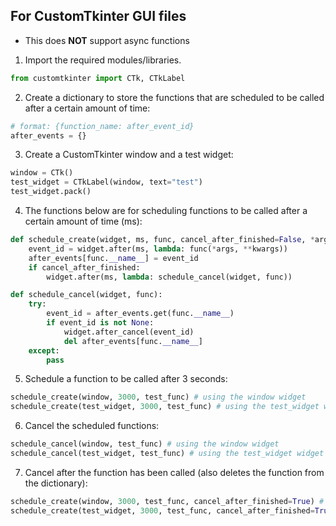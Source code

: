 ## For CustomTkinter GUI files
- This does **NOT** support async functions

1. Import the required modules/libraries.
```python
from customtkinter import CTk, CTkLabel
```

2. Create a dictionary to store the functions that are scheduled to be called after a certain amount of time:
```python
# format: {function_name: after_event_id}
after_events = {}
```

3. Create a CustomTkinter  window and a test widget:
```python
window = CTk()
test_widget = CTkLabel(window, text="test")
test_widget.pack()
```

4. The functions below are for scheduling functions to be called after a certain amount of time (ms):
```python
def schedule_create(widget, ms, func, cancel_after_finished=False, *args, **kwargs):
    event_id = widget.after(ms, lambda: func(*args, **kwargs))
    after_events[func.__name__] = event_id
    if cancel_after_finished:
        widget.after(ms, lambda: schedule_cancel(widget, func))

def schedule_cancel(widget, func):
    try:
        event_id = after_events.get(func.__name__)
        if event_id is not None:
            widget.after_cancel(event_id)
            del after_events[func.__name__]
    except: 
        pass
```

5. Schedule a function to be called after 3 seconds:
```python
schedule_create(window, 3000, test_func) # using the window widget
schedule_create(test_widget, 3000, test_func) # using the test_widget widget
```

6. Cancel the scheduled functions:
```python
schedule_cancel(window, test_func) # using the window widget
schedule_cancel(test_widget, test_func) # using the test_widget widget
```

7. Cancel after the function has been called (also deletes the function from the dictionary):
```python
schedule_create(window, 3000, test_func, cancel_after_finished=True) # using the window widget
schedule_create(test_widget, 3000, test_func, cancel_after_finished=True) # using the test_widget widget
```